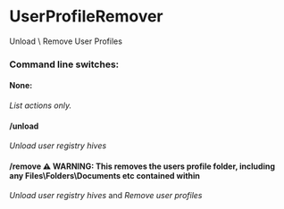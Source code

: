 # UserProfileRemover
 Unload \ Remove User Profiles

### Command line switches:
#### None:
_List actions only._

#### /unload
_Unload user registry hives_

#### /remove :warning: WARNING: This removes the users profile folder, including any Files\Folders\Documents etc contained within
_Unload user registry hives_ and _Remove user profiles_
